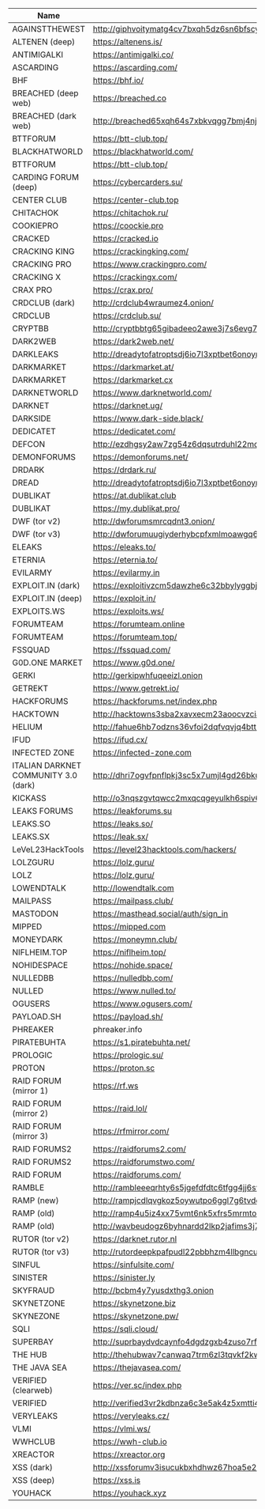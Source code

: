 |Name|Link|
| ------ | ------ |
|AGAINSTTHEWEST| http://giphvoitymatg4cv7bxqh5dz6sn6bfscywoat4qtslztkomf5lavrayd.onion|
|ALTENEN (deep)| https://altenens.is/|
|ANTIMIGALKI| https://antimigalki.co/|
|ASCARDING| https://ascarding.com/|
|BHF| https://bhf.io/|
|BREACHED (deep web)| https://breached.co
|BREACHED (dark web)| http://breached65xqh64s7xbkvqgg7bmj4nj7656hcb7x4g42x753r7zmejqd.onion|
|BTTFORUM| https://btt-club.top/|
|BLACKHATWORLD| https://blackhatworld.com/|
|BTTFORUM| https://btt-club.top/|
|CARDING FORUM (deep)| https://cybercarders.su/|
|CENTER CLUB| https://center-club.top|
|CHITACHOK| https://chitachok.ru/|
|COOKIEPRO| https://coockie.pro|
|CRACKED| https://cracked.io|
|CRACKING KING| https://crackingking.com/|
|CRACKING PRO| https://www.crackingpro.com/|
|CRACKING X| https://crackingx.com/|
|CRAX PRO| https://crax.pro/|
|CRDCLUB (dark)| http://crdclub4wraumez4.onion/|
|CRDCLUB| https://crdclub.su/|
|CRYPTBB| http://cryptbbtg65gibadeeo2awe3j7s6evg7eklserehqr4w4e2bis5tebid.onion/|
|DARK2WEB| https://dark2web.net/|
|DARKLEAKS |http://dreadytofatroptsdj6io7l3xptbet6onoyno2yv7jicoxknyazubrad.onion|
|DARKMARKET| https://darkmarket.at/|
|DARKMARKET| https://darkmarket.cx|
|DARKNETWORLD| https://www.darknetworld.com/|
|DARKNET| https://darknet.ug/|
|DARKSIDE| https://www.dark-side.black/|
|DEDICATET| https://dedicatet.com/|
|DEFCON| http://ezdhgsy2aw7zg54z6dqsutrduhl22moami5zv2zt6urr6vub7gs6wfad.onion|
|DEMONFORUMS| https://demonforums.net/|
|DRDARK| https://drdark.ru/|
|DREAD| http://dreadytofatroptsdj6io7l3xptbet6onoyno2yv7jicoxknyazubrad.onion|
|DUBLIKAT| https://at.dublikat.club|
|DUBLIKAT| https://my.dublikat.pro/|
|DWF (tor v2)| http://dwforumsmrcqdnt3.onion/|
|DWF (tor v3)| http://dwforumuugiyderhybcpfxmlmoawgq6z3w6hk45nrnem3p7kwszhybad.onion|
|ELEAKS| https://eleaks.to/|
|ETERNIA| https://eternia.to/|
|EVILARMY| https://evilarmy.in|
|EXPLOIT.IN (dark)| https://exploitivzcm5dawzhe6c32bbylyggbjvh5dyvsvb5lkuz5ptmunkmqd.onion/|
|EXPLOIT.IN (deep)| https://exploit.in/|
|EXPLOITS.WS| https://exploits.ws/|
|FORUMTEAM| https://forumteam.online|
|FORUMTEAM| https://forumteam.top/|
|FSSQUAD| https://fssquad.com/|
|G0D.ONE MARKET| https://www.g0d.one/|
|GERKI| http://gerkipwhfuqeeizl.onion|
|GETREKT| https://www.getrekt.io/|
|HACKFORUMS| https://hackforums.net/index.php|
|HACKTOWN| http://hacktowns3sba2xavxecm23aoocvzciaxirh3vekg2ovzdjgjxedfvqd.onion/HackTown.html|
|HELIUM| http://fahue6hb7odzns36vfoi2dqfvqvjq4btt7vo52a67jivmyz6a6h3vzqd.onion/login|
|IFUD| https://ifud.cx/|
|INFECTED ZONE| https://infected-zone.com|
|ITALIAN DARKNET COMMUNITY 3.0 (dark)| http://dhri7ogvfpnflpkj3sc5x7umjl4gd26bkukzotbwdy76yjp5qvhjzmqd.onion|
|KICKASS| http://o3nqszgvtqwcc2mxqcqgeyulkh6spiv6yaahgu7znaphzmikfvpu5aad.onion|
|LEAKS FORUMS| https://leakforums.su|
|LEAKS.SO| https://leaks.so/|
|LEAKS.SX| https://leak.sx/|
|LeVeL23HackTools| https://level23hacktools.com/hackers/|.
|LOLZGURU| https://lolz.guru/|
|LOLZ| https://lolz.guru/|
|LOWENDTALK| http://lowendtalk.com|
|MAILPASS| https://mailpass.club/|
|MASTODON| https://masthead.social/auth/sign_in|
|MIPPED| https://mipped.com|
|MONEYDARK| https://moneymn.club/|
|NIFLHEIM.TOP| https://niflheim.top/|
|NOHIDESPACE| https://nohide.space/|
|NULLEDBB| https://nulledbb.com/|
|NULLED| https://www.nulled.to/|
|OGUSERS| https://www.ogusers.com/|
|PAYLOAD.SH| https://payload.sh/|
|PHREAKER| phreaker.info|
|PIRATEBUHTA| https://s1.piratebuhta.net/|
|PROLOGIC| https://prologic.su/|
|PROTON| https://proton.sc|
|RAID FORUM (mirror 1)| https://rf.ws|
|RAID FORUM (mirror 2)| https://raid.lol/|
|RAID FORUM (mirror 3)| https://rfmirror.com/|
|RAID FORUMS2| https://raidforums2.com/|
|RAID FORUMS2| https://raidforumstwo.com/|
|RAID FORUM| https://raidforums.com/|
|RAMBLE| http://rambleeeqrhty6s5jgefdfdtc6tfgg4jj6svr4jpgk4wjtg3qshwbaad.onion| 
|RAMP (new) |http://rampjcdlqvgkoz5oywutpo6ggl7g6tvddysustfl6qzhr5osr24xxqqd.onion|
|RAMP (old) |http://ramp4u5iz4xx75vmt6nk5xfrs5mrmtokzszqxhhkjqlk7pbwykaz7zid.onion|
|RAMP (old) |http://wavbeudogz6byhnardd2lkp2jafims3j7tj6k6qnywchn2csngvtffqd.onion|
|RUTOR (tor v2)| https://darknet.rutor.nl|
|RUTOR (tor v3)| http://rutordeepkpafpudl22pbbhzm4llbgncunvgcc66kax55sc4mp4kxcid.onion|
|SINFUL| https://sinfulsite.com/|
|SINISTER| https://sinister.ly|
|SKYFRAUD| http://bcbm4y7yusdxthg3.onion|
|SKYNETZONE| https://skynetzone.biz|
|SKYNEZONE| https://skynetzone.pw/|
|SQLI| https://sqli.cloud/|
|SUPERBAY| http://suprbaydvdcaynfo4dgdzgxb4zuso7rftlil5yg5kqjefnw4wq4ulcad.onion|
|THE HUB| http://thehubwav7canwaq7trm6zl3tqvkf2kwbkgwvwonfssvgvtyrdy4u3yd.onion|
|THE JAVA SEA| https://thejavasea.com/|
|VERIFIED (clearweb)| https://ver.sc/index.php|
|VERIFIED| http://verified3vr2kdbnza6c3e5ak4z5xmtti4hx36dfg3kbi6pwekztvsqd.onion/index.php|
|VERYLEAKS| https://veryleaks.cz/|
|VLMI| https://vlmi.ws/|
|WWHCLUB| https://wwh-club.io|
|XREACTOR| https://xreactor.org|
|XSS (dark)| http://xssforumv3isucukbxhdhwz67hoa5e2voakcfkuieq4ch257vsburuid.onion|
|XSS (deep)| https://xss.is|
|YOUHACK| https://youhack.xyz|
